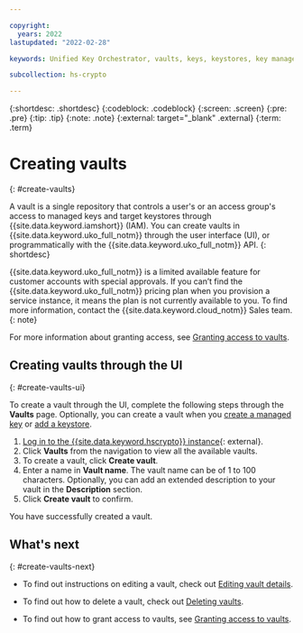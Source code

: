 ```yaml
---

copyright:
  years: 2022
lastupdated: "2022-02-28"

keywords: Unified Key Orchestrator, vaults, keys, keystores, key management, UKO

subcollection: hs-crypto

---
```


{:shortdesc: .shortdesc}
{:codeblock: .codeblock}
{:screen: .screen}
{:pre: .pre}
{:tip: .tip}
{:note: .note}
{:external: target="_blank" .external}
{:term: .term}


# Creating vaults
{: #create-vaults}

A vault is a single repository that controls a user's or an access group's access to managed keys and target keystores through {{site.data.keyword.iamshort}} (IAM). You can create vaults in {{site.data.keyword.uko_full_notm}} through the user interface (UI), or programmatically with the {{site.data.keyword.uko_full_notm}} API.
{: shortdesc}


{{site.data.keyword.uko_full_notm}} is a limited available feature for customer accounts with special approvals. If you can’t find the {{site.data.keyword.uko_full_notm}} pricing plan when you provision a service instance, it means the plan is not currently available to you. To find more information, contact the {{site.data.keyword.cloud_notm}} Sales team.
{: note}


For more information about granting access, see [Granting access to vaults](/docs/hs-crypto?topic=hs-crypto-grant-access-vaults).


## Creating vaults through the UI
{: #create-vaults-ui}

To create a vault through the UI, complete the following steps through the **Vaults** page. Optionally, you can create a vault when you [create a managed key](/docs/hs-crypto?topic=hs-crypto-create-managed-keys) or [add a keystore](/docs/hs-crypto?topic=hs-crypto-create-internal-keystores).

1. [Log in to the {{site.data.keyword.hscrypto}} instance](https://cloud.ibm.com/login){: external}.
2. Click **Vaults** from the navigation to view all the available vaults.
3. To create a vault, click **Create vault**.
4. Enter a name in **Vault name**. The vault name can be of 1 to 100 characters. Optionally, you can add an extended description to your vault in the **Description** section.
5. Click **Create vault** to confirm.

You have successfully created a vault. 



## What's next
{: #create-vaults-next}

- To find out instructions on editing a vault, check out [Editing vault details](/docs/hs-crypto?topic=hs-crypto-edit-vaults).

- To find out how to delete a vault, check out [Deleting vaults](/docs/hs-crypto?topic=hs-crypto-delete-vaults).
  
- To find out how to grant access to vaults, see [Granting access to vaults](/docs/hs-crypto?topic=hs-crypto-grant-access-vaults).

